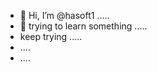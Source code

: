 - 👋 Hi, I’m @hasoft1 .....
- 👀 trying to learn something .....
- keep trying .....
- ....
- ....

<!---
hasoft1/hasoft1 is a ✨ special ✨ repository because its `README.md` (this file) appears on your GitHub profile.
You can click the Preview link to take a look at your changes.
--->
